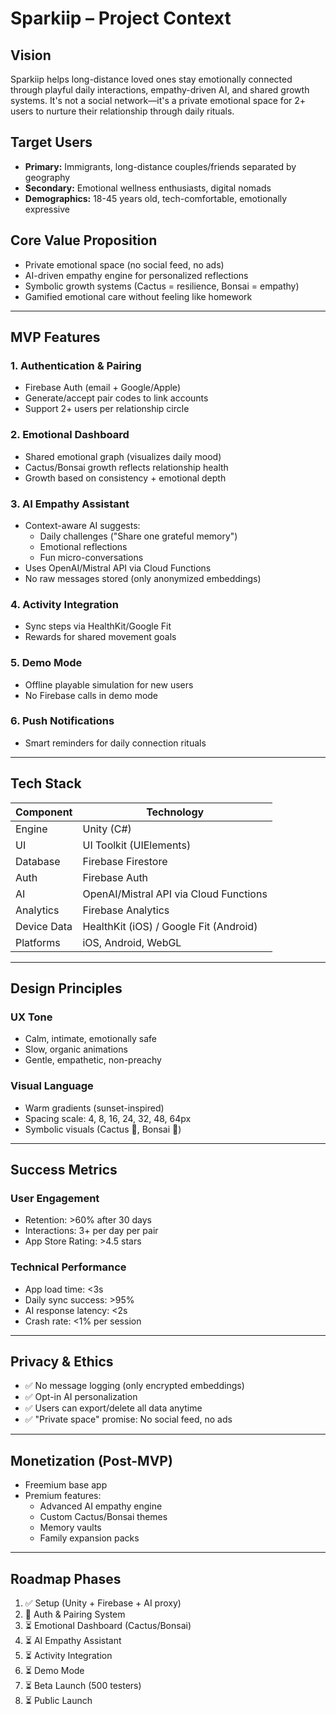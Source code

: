 # Sparkiip – Project Context

## Vision
Sparkiip helps long-distance loved ones stay emotionally connected through playful daily interactions, empathy-driven AI, and shared growth systems. It's not a social network—it's a private emotional space for 2+ users to nurture their relationship through daily rituals.

## Target Users
- **Primary:** Immigrants, long-distance couples/friends separated by geography
- **Secondary:** Emotional wellness enthusiasts, digital nomads
- **Demographics:** 18-45 years old, tech-comfortable, emotionally expressive

## Core Value Proposition
- Private emotional space (no social feed, no ads)
- AI-driven empathy engine for personalized reflections
- Symbolic growth systems (Cactus = resilience, Bonsai = empathy)
- Gamified emotional care without feeling like homework

---

## MVP Features

### 1. Authentication & Pairing
- Firebase Auth (email + Google/Apple)
- Generate/accept pair codes to link accounts
- Support 2+ users per relationship circle

### 2. Emotional Dashboard
- Shared emotional graph (visualizes daily mood)
- Cactus/Bonsai growth reflects relationship health
- Growth based on consistency + emotional depth

### 3. AI Empathy Assistant
- Context-aware AI suggests:
  - Daily challenges ("Share one grateful memory")
  - Emotional reflections
  - Fun micro-conversations
- Uses OpenAI/Mistral API via Cloud Functions
- No raw messages stored (only anonymized embeddings)

### 4. Activity Integration
- Sync steps via HealthKit/Google Fit
- Rewards for shared movement goals

### 5. Demo Mode
- Offline playable simulation for new users
- No Firebase calls in demo mode

### 6. Push Notifications
- Smart reminders for daily connection rituals

---

## Tech Stack

| Component | Technology |
|-----------|------------|
| Engine | Unity (C#) |
| UI | UI Toolkit (UIElements) |
| Database | Firebase Firestore |
| Auth | Firebase Auth |
| AI | OpenAI/Mistral API via Cloud Functions |
| Analytics | Firebase Analytics |
| Device Data | HealthKit (iOS) / Google Fit (Android) |
| Platforms | iOS, Android, WebGL |

---

## Design Principles

### UX Tone
- Calm, intimate, emotionally safe
- Slow, organic animations
- Gentle, empathetic, non-preachy

### Visual Language
- Warm gradients (sunset-inspired)
- Spacing scale: 4, 8, 16, 24, 32, 48, 64px
- Symbolic visuals (Cactus 🌵, Bonsai 🌱)

---

## Success Metrics

### User Engagement
- Retention: >60% after 30 days
- Interactions: 3+ per day per pair
- App Store Rating: >4.5 stars

### Technical Performance
- App load time: <3s
- Daily sync success: >95%
- AI response latency: <2s
- Crash rate: <1% per session

---

## Privacy & Ethics
- ✅ No message logging (only encrypted embeddings)
- ✅ Opt-in AI personalization
- ✅ Users can export/delete all data anytime
- ✅ "Private space" promise: No social feed, no ads

---

## Monetization (Post-MVP)
- Freemium base app
- Premium features:
  - Advanced AI empathy engine
  - Custom Cactus/Bonsai themes
  - Memory vaults
  - Family expansion packs

---

## Roadmap Phases
1. ✅ Setup (Unity + Firebase + AI proxy)
2. 🔄 Auth & Pairing System
3. ⏳ Emotional Dashboard (Cactus/Bonsai)
4. ⏳ AI Empathy Assistant
5. ⏳ Activity Integration
6. ⏳ Demo Mode
7. ⏳ Beta Launch (500 testers)
8. ⏳ Public Launch

